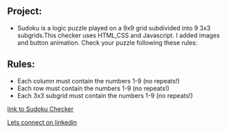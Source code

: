 ## Project: 

- Sudoku is a logic puzzle played on a 9x9 grid subdivided into 9 3x3 subgrids.This checker uses HTML,CSS and Javascript. I added images and button animation. Check your puzzle following these rules:


## Rules:

- Each column must contain the numbers 1-9 (no repeats!)
- Each row must contain the numbers 1-9 (no repeats!)
- Each 3x3 subgrid must contain the numbers 1-9 (no repeats!)

[link to Sudoku Checker](https://sjoseph11236.github.io/sudokuChecker/)

[Lets connect on linkedin](https://www.linkedin.com/in/sayeed-joseph-3b95b9179/)
